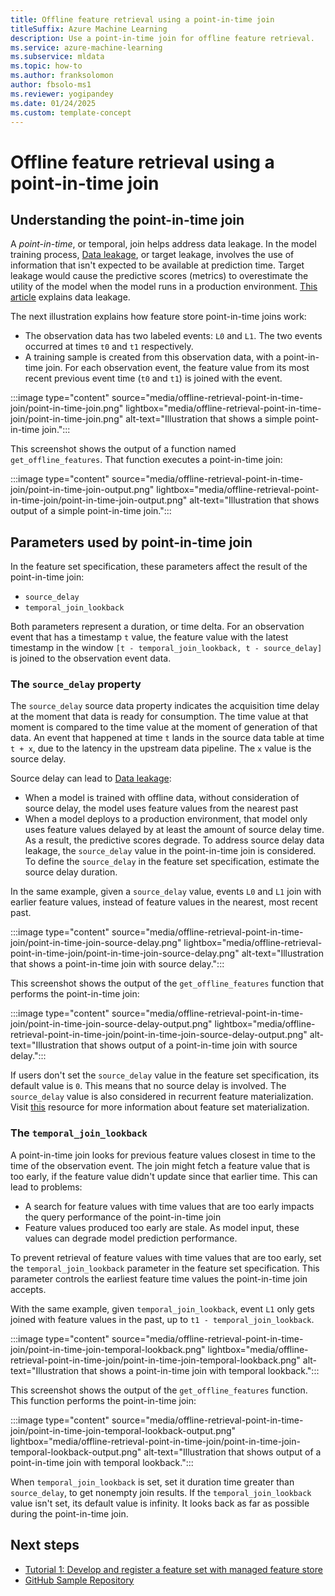 ```yaml
---
title: Offline feature retrieval using a point-in-time join
titleSuffix: Azure Machine Learning
description: Use a point-in-time join for offline feature retrieval.
ms.service: azure-machine-learning
ms.subservice: mldata
ms.topic: how-to
ms.author: franksolomon
author: fbsolo-ms1
ms.reviewer: yogipandey
ms.date: 01/24/2025
ms.custom: template-concept
---
```


# Offline feature retrieval using a point-in-time join

## Understanding the point-in-time join

A *point-in-time*, or temporal, join helps address data leakage. In the model training process, [Data leakage](https://en.wikipedia.org/wiki/Leakage_(machine_learning)), or target leakage, involves the use of information that isn't expected to be available at prediction time. Target leakage would cause the predictive scores (metrics) to overestimate the utility of the model when the model runs in a production environment. [This article](https://www.kaggle.com/code/alexisbcook/data-leakage#Target-leakage) explains data leakage.

The next illustration explains how feature store point-in-time joins work:

- The observation data has two labeled events: `L0` and `L1`. The two events occurred at times `t0` and `t1` respectively.
- A training sample is created from this observation data, with a point-in-time join. For each observation event, the feature value from its most recent previous event time (`t0` and `t1`) is joined with the event.

:::image type="content" source="media/offline-retrieval-point-in-time-join/point-in-time-join.png" lightbox="media/offline-retrieval-point-in-time-join/point-in-time-join.png" alt-text="Illustration that shows a simple point-in-time join.":::

This screenshot shows the output of a function named `get_offline_features`. That function executes a point-in-time join:

:::image type="content" source="media/offline-retrieval-point-in-time-join/point-in-time-join-output.png" lightbox="media/offline-retrieval-point-in-time-join/point-in-time-join-output.png" alt-text="Illustration that shows output of a simple point-in-time join.":::

## Parameters used by point-in-time join

In the feature set specification, these parameters affect the result of the point-in-time join:

- `source_delay`
- `temporal_join_lookback`

Both parameters represent a duration, or time delta. For an observation event that has a timestamp `t` value, the feature value with the latest timestamp in the window `[t - temporal_join_lookback, t - source_delay]` is joined to the observation event data.

### The `source_delay` property

The `source_delay` source data property indicates the acquisition time delay at the moment that data is ready for consumption. The time value at that moment is compared to the time value at the moment of generation of that data. An event that happened at time `t` lands in the source data table at time `t + x`, due to the latency in the upstream data pipeline. The `x` value is the source delay.

Source delay can lead to [Data leakage](https://en.wikipedia.org/wiki/Leakage_(machine_learning)):

- When a model is trained with offline data, without consideration of source delay, the model uses feature values from the nearest past
- When a model deploys to a production environment, that model only uses feature values delayed by at least the amount of source delay time. As a result, the predictive scores degrade. To address source delay data leakage, the `source_delay` value in the point-in-time join is considered. To define the `source_delay` in the feature set specification, estimate the source delay duration.

In the same example, given a `source_delay` value, events `L0` and `L1` join with earlier feature values, instead of feature values in the nearest, most recent past.

:::image type="content" source="media/offline-retrieval-point-in-time-join/point-in-time-join-source-delay.png" lightbox="media/offline-retrieval-point-in-time-join/point-in-time-join-source-delay.png" alt-text="Illustration that shows a point-in-time join with source delay.":::

This screenshot shows the output of the `get_offline_features` function that performs the point-in-time join:

:::image type="content" source="media/offline-retrieval-point-in-time-join/point-in-time-join-source-delay-output.png" lightbox="media/offline-retrieval-point-in-time-join/point-in-time-join-source-delay-output.png" alt-text="Illustration that shows output of a point-in-time join with source delay.":::

If users don't set the `source_delay` value in the feature set specification, its default value is `0`. This means that no source delay is involved. The `source_delay` value is also considered in recurrent feature materialization. Visit [this](./feature-set-materialization-concepts.md) resource for more information about feature set materialization.

### The `temporal_join_lookback`

A point-in-time join looks for previous feature values closest in time to the time of the observation event. The join might fetch a feature value that is too early, if the feature value didn't update since that earlier time. This can lead to problems:

- A search for feature values with time values that are too early impacts the query performance of the point-in-time join
- Feature values produced too early are stale. As model input, these values can degrade model prediction performance.

To prevent retrieval of feature values with time values that are too early, set the `temporal_join_lookback` parameter in the feature set specification. This parameter controls the earliest feature time values the point-in-time join accepts.

With the same example, given `temporal_join_lookback`, event `L1` only gets joined with feature values in the past, up to `t1 - temporal_join_lookback`.

:::image type="content" source="media/offline-retrieval-point-in-time-join/point-in-time-join-temporal-lookback.png" lightbox="media/offline-retrieval-point-in-time-join/point-in-time-join-temporal-lookback.png" alt-text="Illustration that shows a point-in-time join with temporal lookback.":::

This screenshot shows the output of the `get_offline_features` function. This function performs the point-in-time join:

:::image type="content" source="media/offline-retrieval-point-in-time-join/point-in-time-join-temporal-lookback-output.png" lightbox="media/offline-retrieval-point-in-time-join/point-in-time-join-temporal-lookback-output.png" alt-text="Illustration that shows output of a point-in-time join with temporal lookback.":::

When `temporal_join_lookback` is set, set it duration time greater than `source_delay`, to get nonempty join results. If the `temporal_join_lookback` value isn't set, its default value is infinity. It looks back as far as possible during the point-in-time join.

## Next steps

- [Tutorial 1: Develop and register a feature set with managed feature store](./tutorial-get-started-with-feature-store.md)
- [GitHub Sample Repository](https://github.com/Azure/azureml-examples/tree/main/sdk/python/featurestore_sample)